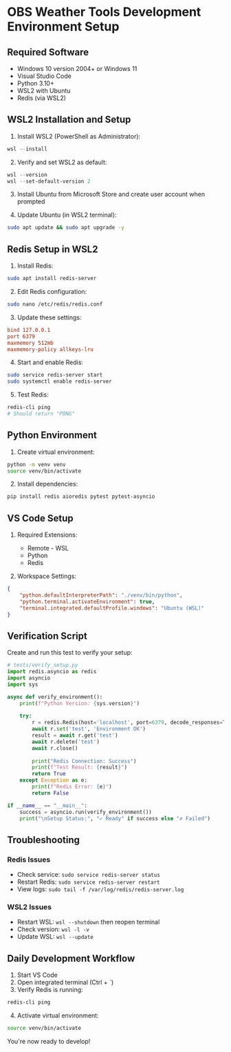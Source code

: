 # OBS Weather Tools Development Environment Setup

## Required Software
- Windows 10 version 2004+ or Windows 11
- Visual Studio Code
- Python 3.10+
- WSL2 with Ubuntu
- Redis (via WSL2)

## WSL2 Installation and Setup

1. Install WSL2 (PowerShell as Administrator):
```powershell
wsl --install
```

2. Verify and set WSL2 as default:
```powershell
wsl --version
wsl --set-default-version 2
```

3. Install Ubuntu from Microsoft Store and create user account when prompted

4. Update Ubuntu (in WSL2 terminal):
```bash
sudo apt update && sudo apt upgrade -y
```

## Redis Setup in WSL2

1. Install Redis:
```bash
sudo apt install redis-server
```

2. Edit Redis configuration:
```bash
sudo nano /etc/redis/redis.conf
```

3. Update these settings:
```conf
bind 127.0.0.1
port 6379
maxmemory 512mb
maxmemory-policy allkeys-lru
```

4. Start and enable Redis:
```bash
sudo service redis-server start
sudo systemctl enable redis-server
```

5. Test Redis:
```bash
redis-cli ping
# Should return "PONG"
```

## Python Environment

1. Create virtual environment:
```bash
python -m venv venv
source venv/bin/activate
```

2. Install dependencies:
```bash
pip install redis aioredis pytest pytest-asyncio
```

## VS Code Setup

1. Required Extensions:
   - Remote - WSL
   - Python
   - Redis

2. Workspace Settings:
```json
{
    "python.defaultInterpreterPath": "./venv/bin/python",
    "python.terminal.activateEnvironment": true,
    "terminal.integrated.defaultProfile.windows": "Ubuntu (WSL)"
}
```

## Verification Script

Create and run this test to verify your setup:

```python
# tests/verify_setup.py
import redis.asyncio as redis
import asyncio
import sys

async def verify_environment():
    print(f"Python Version: {sys.version}")
    
    try:
        r = redis.Redis(host='localhost', port=6379, decode_responses=True)
        await r.set('test', 'Environment OK')
        result = await r.get('test')
        await r.delete('test')
        await r.close()
        
        print("Redis Connection: Success")
        print(f"Test Result: {result}")
        return True
    except Exception as e:
        print(f"Redis Error: {e}")
        return False

if __name__ == "__main__":
    success = asyncio.run(verify_environment())
    print("\nSetup Status:", "✓ Ready" if success else "✗ Failed")
```

## Troubleshooting

### Redis Issues
- Check service: `sudo service redis-server status`
- Restart Redis: `sudo service redis-server restart`
- View logs: `sudo tail -f /var/log/redis/redis-server.log`

### WSL2 Issues
- Restart WSL: `wsl --shutdown` then reopen terminal
- Check version: `wsl -l -v`
- Update WSL: `wsl --update`

## Daily Development Workflow

1. Start VS Code
2. Open integrated terminal (Ctrl + `)
3. Verify Redis is running:
```bash
redis-cli ping
```
4. Activate virtual environment:
```bash
source venv/bin/activate
```

You're now ready to develop!